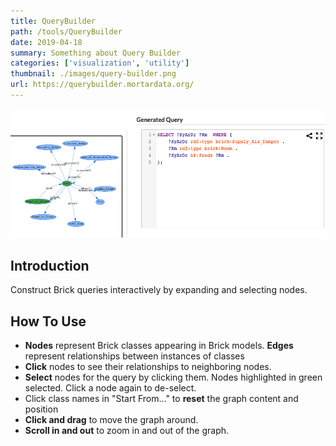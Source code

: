 ```yaml
---
title: QueryBuilder
path: /tools/QueryBuilder
date: 2019-04-18
summary: Something about Query Builder
categories: ['visualization', 'utility']
thumbnail: ./images/query-builder.png
url: https://querybuilder.mortardata.org/
---
```


![background](./images/query-builder-sc.png)


## Introduction
Construct Brick queries interactively by expanding and selecting nodes.

## How To Use
- **Nodes** represent Brick classes appearing in Brick models. **Edges** represent relationships between instances of classes
- **Click** nodes to see their relationships to neighboring nodes.
- **Select** nodes for the query by clicking them. Nodes highlighted in green selected. Click a node again to de-select.
- Click class names in "Start From..." to **reset** the graph content and position
- **Click and drag** to move the graph around.
- **Scroll in and out** to zoom in and out of the graph.